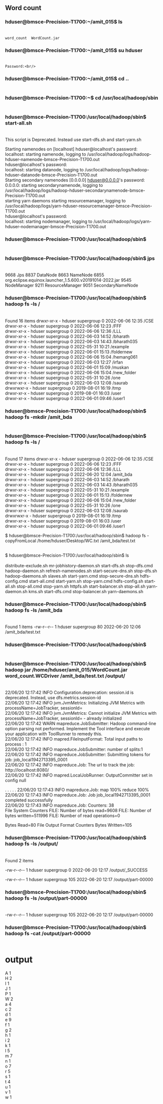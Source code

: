 ## Word count 
### hduser@bmsce-Precision-T1700:~/amit_015$ ls <br/><br/>
	word_count  WordCount.jar

### hduser@bmsce-Precision-T1700:~/amit_015$ su hduser <br/><br/>
	Password:<br/> 

### hduser@bmsce-Precision-T1700:~/amit_015$ cd .. <br/><br/>

### hduser@bmsce-Precision-T1700:~$ cd /usr/local/hadoop/sbin <br/><br/>

### hduser@bmsce-Precision-T1700:/usr/local/hadoop/sbin$ start-all.sh <br/><br/>

This script is Deprecated. Instead use start-dfs.sh and start-yarn.sh

Starting namenodes on [localhost]
hduser@localhost's password:<br/> 
localhost: starting namenode, logging to /usr/local/hadoop/logs/hadoop-hduser-namenode-bmsce-Precision-T1700.out<br/>
hduser@localhost's password:<br/> 
localhost: starting datanode, logging to /usr/local/hadoop/logs/hadoop-hduser-datanode-bmsce-Precision-T1700.out<br/>
Starting secondary namenodes [0.0.0.0]
hduser@0.0.0.0's password:<br/> 
0.0.0.0: starting secondarynamenode, logging to /usr/local/hadoop/logs/hadoop-hduser-secondarynamenode-bmsce-Precision-T1700.out<br/>
starting yarn daemons
starting resourcemanager, logging to /usr/local/hadoop/logs/yarn-hduser-resourcemanager-bmsce-Precision-T1700.out<br/>
hduser@localhost's password:<br/> 
localhost: starting nodemanager, logging to /usr/local/hadoop/logs/yarn-hduser-nodemanager-bmsce-Precision-T1700.out<br/>

### hduser@bmsce-Precision-T1700:/usr/local/hadoop/sbin$  <br/><br/>

### hduser@bmsce-Precision-T1700:/usr/local/hadoop/sbin$ jps <br/><br/>
9668 Jps
8837 DataNode
8663 NameNode
6855 org.eclipse.equinox.launcher_1.5.600.v20191014-2022.jar
9545 NodeManager
9211 ResourceManager
9051 SecondaryNameNode
### hduser@bmsce-Precision-T1700:/usr/local/hadoop/sbin$ hadoop fs -ls / <br/><br/>
Found 16 items
drwxr-xr-x   - hduser supergroup          0 2022-06-06 12:35 /CSE <br/>
drwxr-xr-x   - hduser supergroup          0 2022-06-06 12:23 /FFF <br/>
drwxr-xr-x   - hduser supergroup          0 2022-06-06 12:36 /LLL <br/>
drwxr-xr-x   - hduser supergroup          0 2022-06-03 14:52 /bharath <br/>
drwxr-xr-x   - hduser supergroup          0 2022-06-03 14:43 /bharath035 <br/>
drwxr-xr-x   - hduser supergroup          0 2022-05-31 10:21 /example <br/>
drwxr-xr-x   - hduser supergroup          0 2022-06-01 15:13 /foldernew <br/>
drwxr-xr-x   - hduser supergroup          0 2022-06-06 15:04 /hemang061 <br/>
drwxr-xr-x   - hduser supergroup          0 2022-06-03 12:27 /irfan <br/>
drwxr-xr-x   - hduser supergroup          0 2022-06-01 15:09 /muskan <br/>
drwxr-xr-x   - hduser supergroup          0 2022-06-06 15:04 /new_folder <br/>
drwxr-xr-x   - hduser supergroup          0 2022-05-31 10:26 /one <br/>
drwxr-xr-x   - hduser supergroup          0 2022-06-03 12:08 /saurab <br/>
drwxrwxr-x   - hduser supergroup          0 2019-08-01 16:19 /tmp <br/>
drwxr-xr-x   - hduser supergroup          0 2019-08-01 16:03 /user <br/>
drwxr-xr-x   - hduser supergroup          0 2022-06-01 09:46 /user1 <br/>
### hduser@bmsce-Precision-T1700:/usr/local/hadoop/sbin$ hadoop fs -mkdir /amit_bda <br/><br/>

### hduser@bmsce-Precision-T1700:/usr/local/hadoop/sbin$ hadoop fs -ls / <br/><br/>
Found 17 items
drwxr-xr-x   - hduser supergroup          0 2022-06-06 12:35 /CSE <br/>
drwxr-xr-x   - hduser supergroup          0 2022-06-06 12:23 /FFF <br/>
drwxr-xr-x   - hduser supergroup          0 2022-06-06 12:36 /LLL <br/>
drwxr-xr-x   - hduser supergroup          0 2022-06-20 12:04 /amit_bda <br/>
drwxr-xr-x   - hduser supergroup          0 2022-06-03 14:52 /bharath <br/>
drwxr-xr-x   - hduser supergroup          0 2022-06-03 14:43 /bharath035 <br/>
drwxr-xr-x   - hduser supergroup          0 2022-05-31 10:21 /example <br/>
drwxr-xr-x   - hduser supergroup          0 2022-06-01 15:13 /foldernew <br/>
drwxr-xr-x   - hduser supergroup          0 2022-06-06 15:04 /new_folder <br/>
drwxr-xr-x   - hduser supergroup          0 2022-05-31 10:26 /one <br/>
drwxr-xr-x   - hduser supergroup          0 2022-06-03 12:08 /saurab <br/>
drwxrwxr-x   - hduser supergroup          0 2019-08-01 16:19 /tmp <br/>
drwxr-xr-x   - hduser supergroup          0 2019-08-01 16:03 /user <br/>
drwxr-xr-x   - hduser supergroup          0 2022-06-01 09:46 /user1 <br/>

$ hduser@bmsce-Precision-T1700:/usr/local/hadoop/sbin$ hadoop fs -copyFromLocal /home/hduser/Desktop/WC.txt /amit_bda/test.txt <br/><br/>

$ hduser@bmsce-Precision-T1700:/usr/local/hadoop/sbin$ ls <br/><br/>
distribute-exclude.sh  mr-jobhistory-daemon.sh  start-dfs.sh         stop-dfs.cmd
hadoop-daemon.sh       refresh-namenodes.sh     start-secure-dns.sh  stop-dfs.sh
hadoop-daemons.sh      slaves.sh                start-yarn.cmd       stop-secure-dns.sh
hdfs-config.cmd        start-all.cmd            start-yarn.sh        stop-yarn.cmd
hdfs-config.sh         start-all.sh             stop-all.cmd         stop-yarn.sh
httpfs.sh              start-balancer.sh        stop-all.sh          yarn-daemon.sh
kms.sh                 start-dfs.cmd            stop-balancer.sh     yarn-daemons.sh
### hduser@bmsce-Precision-T1700:/usr/local/hadoop/sbin$ hadoop fs -ls /amit_bda <br/><br/>
Found 1 items
-rw-r--r--   1 hduser supergroup         80 2022-06-20 12:06 /amit_bda/test.txt <br/>
### hduser@bmsce-Precision-T1700:/usr/local/hadoop/sbin$  <br/><br/>


### hduser@bmsce-Precision-T1700:/usr/local/hadoop/sbin$ hadoop jar /home/hduser/amit_015/WordCount.jar  word_count.WCDriver /amit_bda/test.txt /output/ <br/><br/>
22/06/20 12:17:42 INFO Configuration.deprecation: session.id is deprecated. Instead, use dfs.metrics.session-id<br/>
22/06/20 12:17:42 INFO jvm.JvmMetrics: Initializing JVM Metrics with processName=JobTracker, sessionId=<br/>
22/06/20 12:17:42 INFO jvm.JvmMetrics: Cannot initialize JVM Metrics with processName=JobTracker, sessionId= - already initialized<br/>
22/06/20 12:17:42 WARN mapreduce.JobSubmitter: Hadoop command-line option parsing not performed. Implement the Tool interface and execute your application with ToolRunner to remedy this.<br/>
22/06/20 12:17:42 INFO mapred.FileInputFormat: Total input paths to process : 1<br/>
22/06/20 12:17:42 INFO mapreduce.JobSubmitter: number of splits:1<br/>
22/06/20 12:17:42 INFO mapreduce.JobSubmitter: Submitting tokens for job: job_local1942713395_0001<br/>
22/06/20 12:17:42 INFO mapreduce.Job: The url to track the job: http://localhost:8080/<br/>
22/06/20 12:17:42 INFO mapred.LocalJobRunner: OutputCommitter set in config null<br/>


.
.
.
.
.
22/06/20 12:17:43 INFO mapreduce.Job:  map 100% reduce 100%<br/>
22/06/20 12:17:43 INFO mapreduce.Job: Job job_local1942713395_0001 completed successfully<br/>
22/06/20 12:17:43 INFO mapreduce.Job: Counters: 38<br/>
File System Counters
FILE: Number of bytes read=9608
FILE: Number of bytes written=511996
FILE: Number of read operations=0

Bytes Read=80
File Output Format Counters 
Bytes Written=105


### hduser@bmsce-Precision-T1700:/usr/local/hadoop/sbin$ hadoop fs -ls /output/ <br/><br/>

Found 2 items

-rw-r--r--   1 hduser supergroup          0 2022-06-20 12:17 /output/_SUCCESS <br/>

-rw-r--r--   1 hduser supergroup        105 2022-06-20 12:17 /output/part-00000 <br/>

### hduser@bmsce-Precision-T1700:/usr/local/hadoop/sbin$ hadoop fs -ls /output/part-00000 <br/><br/>

-rw-r--r--   1 hduser supergroup        105 2022-06-20 12:17 /output/part-00000 <br/>

### hduser@bmsce-Precision-T1700:/usr/local/hadoop/sbin$ hadoop fs -cat /output/part-00000 <br/><br/>

# output
 	
A	1 <br/>
H	2 <br/>
I	1 <br/>
J	1 <br/>
P	1 <br/>
W	2 <br/>
a	4 <br/>
c	2 <br/>
d	1 <br/>
e	9 <br/>
f	1 <br/>
g	2 <br/>
h	1 <br/>
i	2 <br/>
k	1 <br/>
l	5 <br/>
m	7 <br/>
n	1 <br/>
o	7 <br/>
r	5 <br/>
s	1 <br/>
t	4 <br/>
u	1 <br/>
v	1 <br/>
w	1 <br/>
